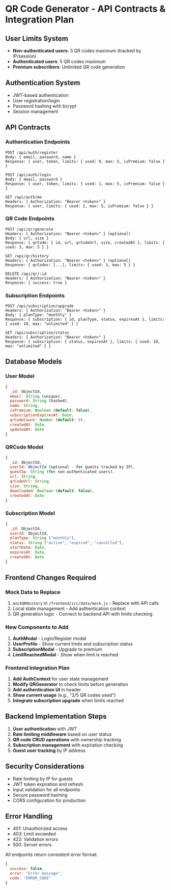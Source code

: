 # QR Code Generator - API Contracts & Integration Plan

## User Limits System
- **Non-authenticated users**: 3 QR codes maximum (tracked by IP/session)
- **Authenticated users**: 5 QR codes maximum 
- **Premium subscribers**: Unlimited QR code generation

## Authentication System
- JWT-based authentication
- User registration/login
- Password hashing with bcrypt
- Session management

## API Contracts

### Authentication Endpoints
```
POST /api/auth/register
Body: { email, password, name }
Response: { user, token, limits: { used: 0, max: 5, isPremium: false } }

POST /api/auth/login  
Body: { email, password }
Response: { user, token, limits: { used: 1, max: 5, isPremium: false } }

GET /api/auth/me
Headers: { Authorization: "Bearer <token>" }
Response: { user, limits: { used: 2, max: 5, isPremium: false } }
```

### QR Code Endpoints
```
POST /api/qr/generate
Headers: { Authorization: "Bearer <token>" } (optional)
Body: { url, size }
Response: { qrCode: { id, url, qrCodeUrl, size, createdAt }, limits: { used: 3, max: 5 } }

GET /api/qr/history
Headers: { Authorization: "Bearer <token>" } (optional)
Response: { qrCodes: [...], limits: { used: 3, max: 5 } }

DELETE /api/qr/:id
Headers: { Authorization: "Bearer <token>" }
Response: { success: true }
```

### Subscription Endpoints
```
POST /api/subscription/upgrade
Headers: { Authorization: "Bearer <token>" }
Body: { planType: "monthly" }
Response: { subscription: { id, planType, status, expiresAt }, limits: { used: 10, max: "unlimited" } }

GET /api/subscription/status
Headers: { Authorization: "Bearer <token>" }
Response: { subscription: { status, expiresAt }, limits: { used: 10, max: "unlimited" } }
```

## Database Models

### User Model
```javascript
{
  _id: ObjectId,
  email: String (unique),
  password: String (hashed),
  name: String,
  isPremium: Boolean (default: false),
  subscriptionExpiresAt: Date,
  qrCodeCount: Number (default: 0),
  createdAt: Date,
  updatedAt: Date
}
```

### QRCode Model
```javascript
{
  _id: ObjectId,
  userId: ObjectId (optional - for guests tracked by IP),
  guestIp: String (for non-authenticated users),
  url: String,
  qrCodeUrl: String,
  size: String,
  downloaded: Boolean (default: false),
  createdAt: Date
}
```

### Subscription Model
```javascript
{
  _id: ObjectId,
  userId: ObjectId,
  planType: String ("monthly"),
  status: String ("active", "expired", "cancelled"),
  startDate: Date,
  expiresAt: Date,
  createdAt: Date
}
```

## Frontend Changes Required

### Mock Data to Replace
1. `mockQRHistory` in `/frontend/src/data/mock.js` - Replace with API calls
2. Local state management - Add authentication context
3. QR generation logic - Connect to backend API with limits checking

### New Components to Add
1. **AuthModal** - Login/Register modal
2. **UserProfile** - Show current limits and subscription status  
3. **SubscriptionModal** - Upgrade to premium
4. **LimitReachedModal** - Show when limit is reached

### Frontend Integration Plan
1. **Add AuthContext** for user state management
2. **Modify QRGenerator** to check limits before generation
3. **Add authentication UI** in header
4. **Show current usage** (e.g., "2/5 QR codes used")
5. **Integrate subscription upgrade** when limits reached

## Backend Implementation Steps
1. **User authentication** with JWT
2. **Rate limiting middleware** based on user status
3. **QR code CRUD operations** with ownership tracking
4. **Subscription management** with expiration checking
5. **Guest user tracking** by IP address

## Security Considerations
- Rate limiting by IP for guests
- JWT token expiration and refresh
- Input validation for all endpoints
- Secure password hashing
- CORS configuration for production

## Error Handling
- 401: Unauthorized access
- 403: Limit exceeded
- 422: Validation errors
- 500: Server errors

All endpoints return consistent error format:
```javascript
{
  success: false,
  error: "Error message",
  code: "ERROR_CODE"
}
```